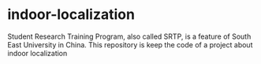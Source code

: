 # indoor-localization
Student Research Training Program, also called SRTP, is a feature of South East University in China. This repository is keep the code of a project about indoor  localization
